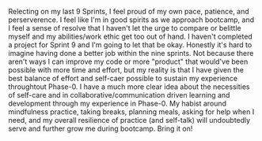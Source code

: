 Relecting on my last 9 Sprints, I feel proud of my own pace, patience, and perserverence. I feel like I'm in good spirits as we approach bootcamp, and I feel a sense of resolve that I haven't let the urge to compare or belittle myself and my abilities/work ethic get too out of hand. I haven't completed a project for Sprint 9 and I'm going to let that be okay. Honestly it's hard to imagine having done a better job within the nine sprints. Not because there aren't ways I can improve my code or more "product" that would've been possible with more time and effort, but my reality is that I have given the best balance of effort and self-caer possible to sustain my experience throughtout Phase-0. I have a much more clear idea about the necessities of self-care and in collaborative/communication driven learning and development through my experience in Phase-0. My habist around mindfulness practice, taking breaks, planning meals, asking for help when I need, and my overall resilience of practice (and self-talk) will undoubtedly serve and further grow me during bootcamp. Bring it on! 